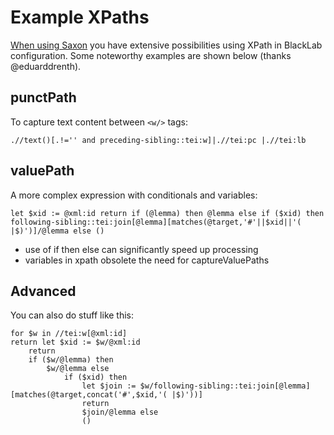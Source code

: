 # Example XPaths

[When using Saxon](/guide/how-to-configure-indexing.md#xpath-support-level) you have extensive possibilities using XPath in BlackLab configuration. Some noteworthy examples are shown below (thanks @eduarddrenth).

## punctPath

To capture text content between `<w/>` tags:

`.//text()[.!='' and preceding-sibling::tei:w]|.//tei:pc |.//tei:lb`

## valuePath

A more complex expression with conditionals and variables:

```xpath
let $xid := @xml:id return if (@lemma) then @lemma else if ($xid) then following-sibling::tei:join[@lemma][matches(@target,'#'||$xid||'( |$)')]/@lemma else ()
```

- use of if then else can significantly speed up processing
- variables in xpath obsolete the need for captureValuePaths

## Advanced

You can also do stuff like this:

```xquery
for $w in //tei:w[@xml:id]
return let $xid := $w/@xml:id
    return 
    if ($w/@lemma) then
        $w/@lemma else
            if ($xid) then
                let $join := $w/following-sibling::tei:join[@lemma][matches(@target,concat('#',$xid,'( |$)'))]
                return
                $join/@lemma else
                ()
```
